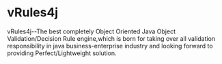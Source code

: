 # vRules4j
vRules4j--The best completely Object Oriented Java Object Validation/Decision Rule engine,which is born for taking over all validation responsibility in java business-enterprise industry and looking forward to providing Perfect/Lightweight solution.
